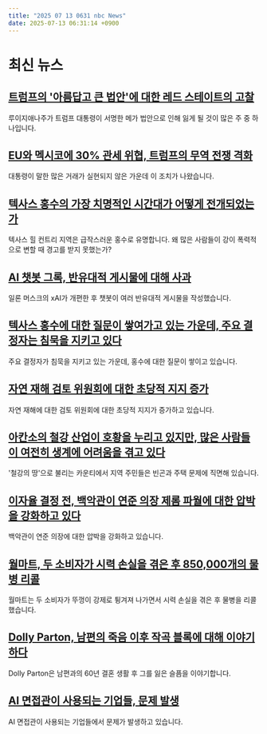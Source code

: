 ```yaml
---
title: "2025 07 13 0631 nbc News"
date: 2025-07-13 06:31:14 +0900
---
```


# 최신 뉴스
## [트럼프의 '아름답고 큰 법안'에 대한 레드 스테이트의 고찰](https://www.nbcnews.com/politics/donald-trump/red-state-reckons-trump-big-beautiful-bill-louisiana-rcna217956)  
루이지애나주가 트럼프 대통령이 서명한 메가 법안으로 인해 잃게 될 것이 많은 주 중 하나입니다.  

## [EU와 멕시코에 30% 관세 위협, 트럼프의 무역 전쟁 격화](https://www.nbcnews.com/business/business-news/trump-says-will-hit-eu-mexico-30-tariff-rcna218415)  
대통령이 말한 많은 거래가 실현되지 않은 가운데 이 조치가 나왔습니다.  

## [텍사스 홍수의 가장 치명적인 시간대가 어떻게 전개되었는가](https://www.nbcnews.com/news/us-news/texas-flooding-unfolded-deadly-kerrville-camp-mystic-rcna217712)  
텍사스 힐 컨트리 지역은 급작스러운 홍수로 유명합니다. 왜 많은 사람들이 강이 폭력적으로 변할 때 경고를 받지 못했는가?  

## [AI 챗봇 그록, 반유대적 게시물에 대해 사과](https://www.nbcnews.com/news/us-news/ai-chatbot-grok-issues-apology-antisemitic-posts-rcna218471)  
일론 머스크의 xAI가 개편한 후 챗봇이 여러 반유대적 게시물을 작성했습니다.  

## [텍사스 홍수에 대한 질문이 쌓여가고 있는 가운데, 주요 결정자는 침묵을 지키고 있다](https://www.nbcnews.com/news/us-news/questions-mount-texas-floods-key-decision-maker-remains-silent-rcna218264)  
주요 결정자가 침묵을 지키고 있는 가운데, 홍수에 대한 질문이 쌓이고 있습니다.  

## [자연 재해 검토 위원회에 대한 초당적 지지 증가](https://www.nbcnews.com/science/climate-change/bipartisan-support-picks-natural-disaster-review-board-rcna218331)  
자연 재해에 대한 검토 위원회에 대한 초당적 지지가 증가하고 있습니다.  

## [아칸소의 철강 산업이 호황을 누리고 있지만, 많은 사람들이 여전히 생계에 어려움을 겪고 있다](https://www.nbcnews.com/news/us-news/steel-industry-arkansas-mississippi-county-poverty-housing-rent-cost-rcna214633)  
'철강의 땅'으로 불리는 카운티에서 지역 주민들은 빈곤과 주택 문제에 직면해 있습니다.  

## [이자율 결정 전, 백악관이 연준 의장 제롬 파월에 대한 압박을 강화하고 있다](https://www.nbcnews.com/business/economy/trump-admin-attacks-federal-reserve-chair-jerome-powell-what-to-know-rcna218343)  
백악관이 연준 의장에 대한 압박을 강화하고 있습니다.  

## [월마트, 두 소비자가 시력 손실을 겪은 후 850,000개의 물병 리콜](https://www.nbcnews.com/news/us-news/walmart-recalls-850000-water-bottles-rcna218455)  
월마트는 두 소비자가 뚜껑이 강제로 튕겨져 나가면서 시력 손실을 겪은 후 물병을 리콜했습니다.  

## [Dolly Parton, 남편의 죽음 이후 작곡 블록에 대해 이야기하다](https://www.nbcnews.com/pop-culture/pop-culture-news/dolly-parton-songwriting-husband-death-rcna218454)  
Dolly Parton은 남편과의 60년 결혼 생활 후 그를 잃은 슬픔을 이야기합니다.  

## [AI 면접관이 사용되는 기업들, 문제 발생](https://www.nbcnews.com/tech/innovation/ai-job-recruiters-used-top-companies-glitches-rcna215128)  
AI 면접관이 사용되는 기업들에서 문제가 발생하고 있습니다.